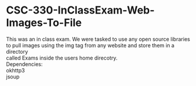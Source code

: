 # CSC-330-InClassExam-Web-Images-To-File<br/>
This was an in class exam. We were tasked to use any open source libraries<br/>
to pull images using the img tag from any website and store them in a directory<br/>
called Exams inside the users home direcotry.<br/>
Dependencies:<br/>
okhttp3<br/>
jsoup<br/>
